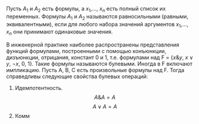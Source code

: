 Пусть $A_1$ и $A_2$ есть формулы, а $x_1$,..., $x_n$ есть полный список их переменных. Формулы $A_1$ и $A_2$ называются равносильными (равными, эквивалентными), если для любого набора значений аргументов $x_1$,..., $x_n$ они принимают одинаковые значения.

В инженерной практике наиболее распространены представления функций формулами, построенными с помощью конъюнкции, дизъюнкции, отрицания, констант 0 и 1, т.е. формулами над F = {$x \& y$, $x \vee y$, $\neg x$, 0, 1}. Такие формулы называются булевыми. Иногда в F включают импликацию. Пусть A, B, C есть произвольные формулы над F. Тогда справедливы следующие свойства булевых операций:

1. Идемпотентность. $$A \& A = A$$ $$A \vee A = A$$
2. Комм